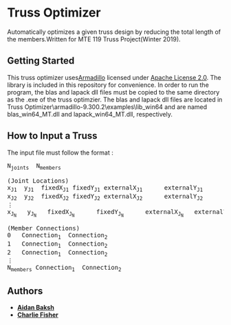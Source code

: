 # Truss Optimizer

Automatically optimizes a given truss design by reducing the total length of the members.Written for MTE 119 Truss Project(Winter 2019).

## Getting Started

This truss optimizer uses[Armadillo](http://arma.sourceforge.net/docs.html) licensed under [Apache License 2.0](http://arma.sourceforge.net/license.html). The library is included in this repository for convenience. In order to run the program, the blas and lapack dll files must be copied to the same directory as the .exe of the truss optimzier. The blas and lapack dll files are located in Truss Optimizer\armadillo-9.300.2\examples\lib_win64 and are named blas_win64_MT.dll and lapack_win64_MT.dll, respectively.

## How to Input a Truss

The input file must follow the format : 
<pre>
N<sub>joints</sub>	N<sub>members</sub>  
  
(Joint Locations)  
x<sub>J1</sub>	y<sub>J1</sub>	fixedX<sub>J1</sub>	fixedY<sub>J1</sub>	externalX<sub>J1</sub>		externalY<sub>J1</sub>  
x<sub>J2</sub>	y<sub>J2</sub>	fixedX<sub>J2</sub>	fixedY<sub>J2</sub>	externalX<sub>J2</sub>		externalY<sub>J2</sub>  
&#8942  
x<sub>J<sub>N</sub></sub>	y<sub>J<sub>N</sub></sub>	fixedX<sub>J<sub>N</sub></sub>		fixedY<sub>J<sub>N</sub></sub>		externalX<sub>J<sub>N</sub></sub>	externalY<sub>J<sub>N</sub></sub>  
  
(Member Connections)  
0	Connection<sub>1</sub>	Connection<sub>2</sub>  
1	Connection<sub>1</sub>	Connection<sub>2</sub>  
2	Connection<sub>1</sub>	Connection<sub>2</sub>  
&#8942  
N<sub>members</sub>	Connection<sub>1</sub>	Connection<sub>2</sub>
</pre>  

## Authors

* **[Aidan Baksh](https://github.com/aidanbaksh)**
* **[Charlie Fisher](https://github.com/charliefisher)**